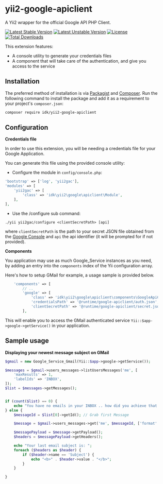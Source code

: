 # yii2-google-apiclient

A Yii2 wrapper for the official Google API PHP Client.

[![Latest Stable Version](https://poser.pugx.org/idk/yii2-google-apiclient/version)](https://packagist.org/packages/idk/yii2-google-apiclient)
[![Latest Unstable Version](https://poser.pugx.org/idk/yii2-google-apiclient/v/unstable)](//packagist.org/packages/idk/yii2-google-apiclient)
[![License](https://poser.pugx.org/idk/yii2-google-apiclient/license)](https://packagist.org/packages/idk/yii2-google-apiclient)
[![Total Downloads](https://poser.pugx.org/idk/yii2-google-apiclient/downloads)](https://packagist.org/packages/idk/yii2-google-apiclient)

This extension features:

* A console utility to generate your credentials files
* A component that will take care of the authentication, and give you access to the service

## Installation

The preferred method of installation is via [Packagist](https://packagist.org) and [Composer](https://getcomposer.org/download/). Run the following command to install the package and add it as a requirement to your project's `composer.json`:

```bash
composer require idk/yii2-google-apiclient
```

## Configuration

**Credentials file**

In order to use this extension, you will be needing a credentials file for your Google Application.

You can generate this file using the provided console utility:

* Configure the module in `config/console.php`:
```php
'bootstrap' => ['log', 'yii2gac'],
'modules' => [
    'yii2gac' => [
        'class' => 'idk\yii2\google\apiclient\Module',
    ],
],
```

* Use the /configure sub command:
```shell 
./yii yii2gac/configure <clientSecretPath> [api]
```

where `clientSecretPath` is the path to your secret JSON file obtained from the [Google Console](https://console.developers.google.com/) and `api` the api identifier (it will be prompted for if not provided).


**Components**

You application may use as much Google_Service instances as you need, by adding an entry into the `components` index of the Yii configuration array.

Here's how to setup GMail for example, a usage sample is provided below.

```php
    'components' => [
        // ..
        'google' => [
            'class' => 'idk\yii2\google\apiclient\components\GoogleApiClient',
            'credentialsPath' => '@runtime/google-apiclient/auth.json',
            'clientSecretPath' => '@runtime/google-apiclient/secret.json',
        ],
```

This will enable you to access the GMail authenticated service `Yii::$app->google->getService()` in your application.

## Sample usage

**Displaying your newest message subject on GMail**

```php
$gmail = new Google_Service_Gmail(Yii::$app->google->getService());

$messages = $gmail->users_messages->listUsersMessages('me', [
    'maxResults' => 1,
    'labelIds' => 'INBOX',
]);
$list = $messages->getMessages();


if (count($list) == 0) {
    echo "You have no emails in your INBOX .. how did you achieve that ??";
} else {
    $messageId = $list[0]->getId(); // Grab first Message

    $message = $gmail->users_messages->get('me', $messageId, ['format' => 'full']);

    $messagePayload = $message->getPayload();
    $headers = $messagePayload->getHeaders();

    echo "Your last email subject is: ";
    foreach ($headers as $header) {
        if ($header->name == 'Subject') {
            echo "<b>" . $header->value . "</b>";
        }
    }

}
```
